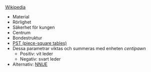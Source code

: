 [Wikipedia](https://en.wikipedia.org/wiki/Evaluation_function)
* Material
* Rörlighet
* Säkerhet för kungen
* Centrum
* Bondestruktur
* [PST (piece-square tables)](https://github.com/Kyle-L/Simple-Chess-Engine/blob/main/board_pieces_tables.py)
* Dessa parametrar viktas och summeras med enheten *centipawn*
	* Positiv: vit leder
	* Negativ: svart leder 
* Alternativ: [NNUE](https://www.chessprogramming.org/Stockfish_NNUE) 
